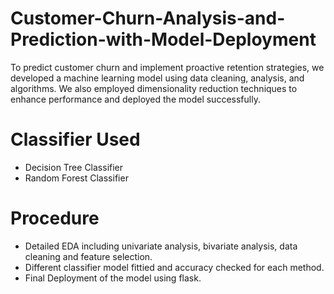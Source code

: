 # Customer-Churn-Analysis-and-Prediction-with-Model-Deployment
To predict customer churn and implement proactive retention strategies, we developed a machine learning model using data cleaning, analysis, and algorithms. We also employed dimensionality reduction techniques to enhance performance and deployed the model successfully.

# Classifier Used
* Decision Tree Classifier
* Random Forest Classifier

# Procedure
* Detailed EDA including univariate analysis, bivariate analysis, data cleaning and feature selection.
* Different classifier model fittied and accuracy checked for each method.
* Final Deployment of the model using flask.

